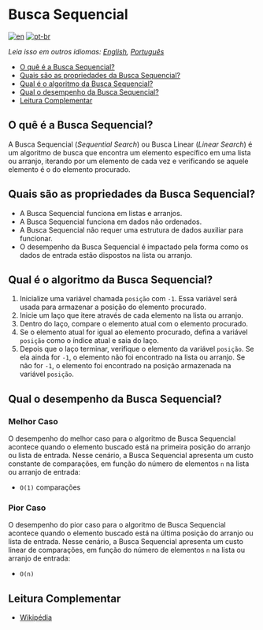 # Busca Sequencial

[![en](https://img.shields.io/badge/lang-en-red.svg)](./README.md) [![pt-br](https://img.shields.io/badge/lang-pt--br-green.svg)](README.pt-br.md)

_Leia isso em outros idiomas: [English](README.md), [Português](README.pt-br.md)_

- [O quê é a Busca Sequencial?](#o-quê-é-a-busca-sequencial)
- [Quais são as propriedades da Busca Sequencial?](#quais-são-as-propriedades-da-busca-sequencial)
- [Qual é o algoritmo da Busca Sequencial?](#qual-é-o-algoritmo-da-busca-sequencial)
- [Qual o desempenho da Busca Sequencial?](#qual-o-desempenho-da-busca-sequencial)
- [Leitura Complementar](#leitura-complementar)

## O quê é a Busca Sequencial?

A Busca Sequencial (_Sequential Search_) ou Busca Linear (_Linear Search_) é um algoritmo de busca que encontra um elemento específico em uma lista ou arranjo, iterando por um elemento de cada vez e verificando se aquele elemento é o do elemento procurado.

## Quais são as propriedades da Busca Sequencial?

- A Busca Sequencial funciona em listas e arranjos.
- A Busca Sequencial funciona em dados não ordenados.
- A Busca Sequencial não requer uma estrutura de dados auxiliar para funcionar.
- O desempenho da Busca Sequencial é impactado pela forma como os dados de entrada estão dispostos na lista ou arranjo.

## Qual é o algoritmo da Busca Sequencial?

1. Inicialize uma variável chamada `posição` com `-1`. Essa variável será usada para armazenar a posição do elemento procurado.
2. Inicie um laço que itere através de cada elemento na lista ou arranjo.
3. Dentro do laço, compare o elemento atual com o elemento procurado.
4. Se o elemento atual for igual ao elemento procurado, defina a variável `posição` como o índice atual e saia do laço.
5. Depois que o laço terminar, verifique o elemento da variável `posição`. Se ela ainda for `-1`, o elemento não foi encontrado na lista ou arranjo. Se não for `-1`, o elemento foi encontrado na posição armazenada na variável `posição`.

## Qual o desempenho da Busca Sequencial?

### Melhor Caso

O desempenho do melhor caso para o algoritmo de Busca Sequencial acontece quando o elemento buscado está na primeira posição do arranjo ou lista de entrada. Nesse cenário, a Busca Sequencial apresenta um custo constante de comparações, em função do número de elementos `n` na lista ou arranjo de entrada:

- `O(1)` comparações

### Pior Caso

O desempenho do pior caso para o algoritmo de Busca Sequencial acontece quando o elemento buscado está na última posição do arranjo ou lista de entrada. Nesse cenário, a Busca Sequencial apresenta um custo linear de comparações, em função do número de elementos `n` na lista ou arranjo de entrada:

- `O(n)`

## Leitura Complementar

- [Wikipédia](https://pt.wikipedia.org/wiki/Busca_linear)
